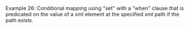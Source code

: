 Example 26:
Conditional mapping using "set" with a "when" clause that is predicated on the value of a xml element at the specified
xml path if the path exists.